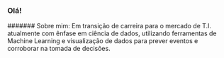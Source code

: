 ### Olá! 


####### Sobre mim:
Em transição de carreira para o mercado de T.I. atualmente com ênfase em ciência de dados, utilizando ferramentas de Machine Learning e visualização de dados para prever eventos e corroborar na tomada de decisões.
